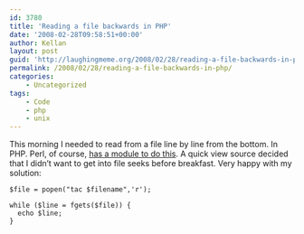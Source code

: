 ```yaml
---
id: 3780
title: 'Reading a file backwards in PHP'
date: '2008-02-28T09:58:51+00:00'
author: Kellan
layout: post
guid: 'http://laughingmeme.org/2008/02/28/reading-a-file-backwards-in-php/'
permalink: /2008/02/28/reading-a-file-backwards-in-php/
categories:
    - Uncategorized
tags:
    - Code
    - php
    - unix
---
```


This morning I needed to read from a file line by line from the bottom. In PHP. Perl, of course, [has a module to do this](http://search.cpan.org/dist/File-ReadBackwards/ReadBackwards.pm). A quick view source decided that I didn’t want to get into file seeks before breakfast. Very happy with my solution:

```
$file = popen("tac $filename",'r');

while ($line = fgets($file)) {
  echo $line;
}

```